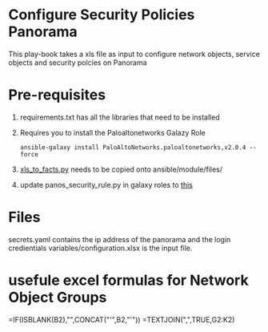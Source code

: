 # Configure Security Policies Panorama

This play-book takes a xls file as input to configure network objects, service objects and security polcies on Panorama

# Pre-requisites

1. requirements.txt has all the libraries that need to be installed
2. Requires you to install the Paloaltonetworks Galazy Role
    ```
    ansible-galaxy install PaloAltoNetworks.paloaltonetworks,v2.0.4 --force
    ```
3. [xls_to_facts.py](https://raw.githubusercontent.com/mamullen13316/ansible_xls_to_facts/master/xls_to_facts.py) needs to be copied onto ansible/module/files/

4. update panos_security_rule.py in galaxy roles to [this](https://raw.githubusercontent.com/PaloAltoNetworks/ansible-pan/f7cf604ab3c9c6eb2cab8f4fcc1653cb67251cee/library/panos_security_rule.py)

# Files

secrets.yaml contains the ip address of the panorama and the login credientials
variables/configuration.xlsx is the input file. 






# usefule excel formulas for Network Object Groups
=IF(ISBLANK(B2),"",CONCAT("'",B2,"'"))
=TEXTJOIN(",",TRUE,G2:K2)